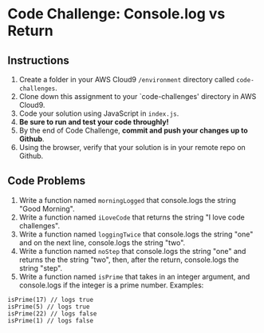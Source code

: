 # Code Challenge: Console.log vs Return

## Instructions

1. Create a folder in your AWS Cloud9 `/environment` directory called `code-challenges`. 
2. Clone down this assignment to your `code-challenges' directory in AWS Cloud9.  
3. Code your solution using JavaScript in `index.js`. 
4. **Be sure to run and test your code throughly!**
5. By the end of Code Challenge, **commit and push your changes up to Github**.
6. Using the browser, verify that your solution is in your remote repo on Github.

## Code Problems

1. Write a function named `morningLogged` that console.logs the string "Good Morning". 
2. Write a function named `iLoveCode` that returns the string "I love code challenges".
3. Write a function named `loggingTwice` that console.logs the string "one" and on the next line, console.logs the string "two". 
4. Write a function named `noStep` that console.logs the string "one" and returns the the string "two", then, after the return, console.logs the string "step".
5. Write a function named `isPrime` that takes in an integer argument, and console.logs if the integer is a prime number.
Examples:
```
isPrime(17) // logs true
isPrime(5) // logs true
isPrime(22) // logs false
isPrime(1) // logs false
```
